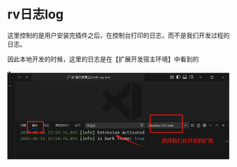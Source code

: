 

# rv日志log

这里控制的是用户安装完插件之后，在控制台打印的日志，而不是我们开发过程的日志。

因此本地开发的时候，这里的日志是在【扩展开发宿主环境】中看到的

![image-20250516155613947](img/201-rv的命令/image-20250516155613947.png) 